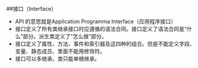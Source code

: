 ##接口（Interface）
 - API 的意思就是Application Programma Interface（应用程序接口）
 - 接口定义了所有类继承接口时应遵循的语法合同。接口定义了语法合同是“什么”部分。派生类定义了“怎么做”部分。
 - 接口定义了属性、方法、事件和索引器及这四种的组合。但是不能定义字段、变量、静态成员、里面不能用修饰符。
 - 接口可以多继承。类只能单根继承。
 